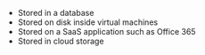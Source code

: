 - Stored in a database
- Stored on disk inside virtual machines
- Stored on a SaaS application such as Office 365
- Stored in cloud storage